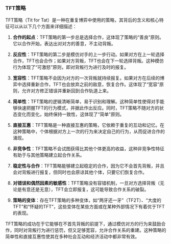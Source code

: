 ### TFT策略
 TFT策略（Tit for Tat）是一种在重复博弈中使用的策略，其背后的含义和核心特征可以从以下几个方面来详细描述：

1. **合作的起点**：TFT策略的第一步总是选择合作，这体现了策略的“善良”原则。它以合作开始，表达出对对方的善意，不主动背叛。

2. **反应性**：TFT策略的第二步是模仿对手的上一步行动。如果对方在上一轮选择合作，TFT也会合作；如果对方背叛，TFT也会在下一轮选择背叛。这种模仿行为体现了“可激怒”原则，即对背叛行为进行及时的报复。

3. **宽容性**：TFT策略不会因为对方的一次背叛就持续报复。如果对方在后续的博弈中选择重新合作，TFT也会放弃之前的敌意，恢复合作。这体现了“宽容”原则，允许对方修正错误并重新回到合作轨道上来。

4. **简单性**：TFT策略的逻辑清晰简单，易于识别和理解。这种简单性使得对手能够快速把握TFT的行为模式，并据此作出反应。同时，TFT策略不随对方的状态变化而变化，始终保持一致性，这体现了“简单”原则。

5. **直接互惠**：TFT策略是一种直接互惠的策略，它依赖于重复的互动和记忆。在这种策略中，个体根据对方上一次的行为来决定自己的行为，从而促进合作的涌现。

6. **非竞争性**：TFT策略不会试图获得比其他个体更高的收益，这种非竞争性特征有助于与其他策略建立起合作关系。

7. **稳定性与合作**：TFT策略能够建立起稳定的合作，因为它不会首先背叛，并且会对背叛进行报复，但同时也会原谅其他个体，只要它们恢复合作。

8. **对错误和偶然因素的敏感性**：TFT策略没有容错机制，一旦对方选择背叛（无论是有意还是无意），TFT会立即报复，这可能导致合作关系的破裂。

9. **策略的变体**：存在TFT策略的多种变体，如“两牙还一牙”（TF2T）、“大度的TFT”和“怀疑的TFT”，这些变体在某些方面或在某种外部情况下有着优于TFT的表现。

TFT策略的成功在于它能够在不首先背叛的前提下，通过模仿对方的行为来鼓励合作，同时对背叛行为进行惩罚，但又足够宽容，允许合作关系的重建。这种策略的简单性和直接互惠性使其在多种社会互动和经济活动中都非常有效。 

